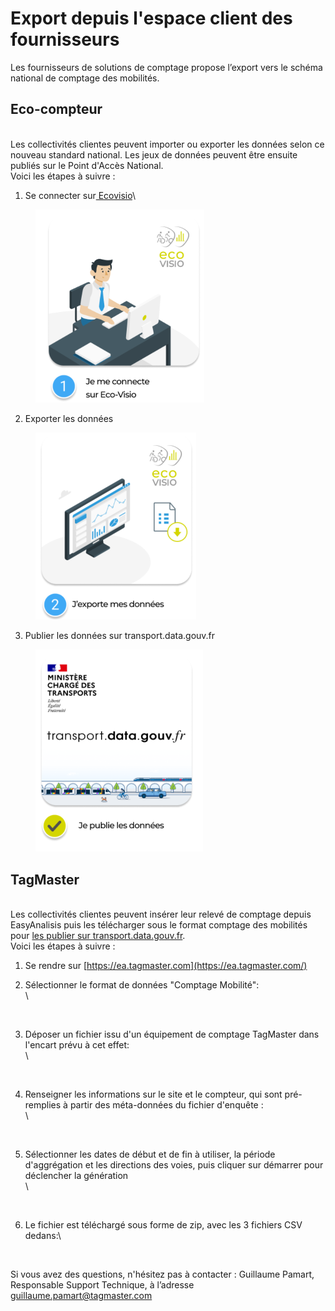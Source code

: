 # Export depuis l'espace client des fournisseurs

Les fournisseurs de solutions de comptage propose l’export vers le schéma national de comptage des mobilités.&#x20;



## Eco-compteur&#x20;

\
Les collectivités clientes peuvent importer ou exporter les données selon ce nouveau standard national. Les jeux de données peuvent être ensuite publiés sur le Point d'Accès National.\
Voici les étapes à suivre : &#x20;

1. Se connecter sur[ Ecovisio](https://www.eco-visio.net/v5/login/?callback=%2Fv5%2F#::)\


<figure><img src="../../.gitbook/assets/ecovisio.PNG" alt="" width="270"><figcaption></figcaption></figure>

2. Exporter les données

<figure><img src="../../.gitbook/assets/ecovisio1.PNG" alt="" width="257"><figcaption></figcaption></figure>

3. Publier les données sur transport.data.gouv.fr

<figure><img src="../../.gitbook/assets/ecovisio2.PNG" alt="" width="268"><figcaption></figcaption></figure>

## TagMaster

\
Les collectivités clientes peuvent insérer leur relevé de comptage depuis EasyAnalisis puis les télécharger sous le format comptage des mobilités pour [les publier sur transport.data.gouv.fr](https://doc.transport.data.gouv.fr/producteurs/comment-et-pourquoi-les-producteurs-de-donnees-utilisent-ils-le-pan/publier-un-jeu-de-donnees/1.-methode-transport.data.gouv.fr).\
Voici les étapes à suivre :

1. Se rendre sur [https://ea.tagmaster.com](https://ea.tagmaster.com/)
2.  Sélectionner le format de données "Comptage Mobilité":\
    \


    <figure><img src="https://mail.google.com/mail/u/0?ui=2&#x26;ik=7011240d28&#x26;attid=0.6&#x26;permmsgid=msg-f:1766130663003621111&#x26;th=18828e7b0b4186f7&#x26;view=fimg&#x26;fur=ip&#x26;sz=s0-l75-ft&#x26;attbid=ANGjdJ_TVyC6rbp8SqGJRP-pBUF7e8SoHn26Q-kUjsm-JDQgYAcrw42yJutw1wZeY0r0Q_ryE_dPNFfTrUvaYDnkTwFvG8Jgvabepax1HmX_kg_HlSrYkwSXLYMO5QA&#x26;disp=emb" alt="" width="375"><figcaption></figcaption></figure>
3.  Déposer un fichier issu d'un équipement de comptage TagMaster dans l'encart prévu à cet effet:\
    \


    <figure><img src="https://mail.google.com/mail/u/0?ui=2&#x26;ik=7011240d28&#x26;attid=0.7&#x26;permmsgid=msg-f:1766130663003621111&#x26;th=18828e7b0b4186f7&#x26;view=fimg&#x26;fur=ip&#x26;sz=s0-l75-ft&#x26;attbid=ANGjdJ9Mo2TAZPa4YSHKSEgai-QL0Bi84ydbqKRy1X44DunfMM6ikY3fgjqKBiy_20GCVf13OMM-xf3exsBNX6x_selP90zFhJCwyWjVzr8DmJW-1BXLljkC7ZE_-eQ&#x26;disp=emb" alt="" width="375"><figcaption></figcaption></figure>
4.  Renseigner les informations sur le site et le compteur, qui sont pré-remplies à partir des méta-données du fichier d'enquête :\
    \


    <figure><img src="https://mail.google.com/mail/u/0?ui=2&#x26;ik=7011240d28&#x26;attid=0.8&#x26;permmsgid=msg-f:1766130663003621111&#x26;th=18828e7b0b4186f7&#x26;view=fimg&#x26;fur=ip&#x26;sz=s0-l75-ft&#x26;attbid=ANGjdJ_y4vxZ3Bz6LUKPA3cmm_hVcDlII7_o1wvDTe87ugDt53Y06nW7v7dIb_fr9zp3CZjsbcvnb5sVEUaC9HF7hPsg4-Cv8UoTsEH42eLdm4NwILITgk2_obob02o&#x26;disp=emb" alt="" width="375"><figcaption></figcaption></figure>
5.  Sélectionner les dates de début et de fin à utiliser, la période d'aggrégation et les directions des voies, puis cliquer sur démarrer pour déclencher la génération\
    \


    <figure><img src="https://mail.google.com/mail/u/0?ui=2&#x26;ik=7011240d28&#x26;attid=0.9&#x26;permmsgid=msg-f:1766130663003621111&#x26;th=18828e7b0b4186f7&#x26;view=fimg&#x26;fur=ip&#x26;sz=s0-l75-ft&#x26;attbid=ANGjdJ-xf15zlcA3bP3hAIk9yrgnEWhYy-gYKeN_AnhWatbf4oxwjP8nlL_L-d4c6n36sGJqF6Ux9kY1Dpfr41GXy2ua-XLtpB_PP-pida2d4T8gQohe4JDZlmYA0p4&#x26;disp=emb" alt="" width="375"><figcaption></figcaption></figure>
6.  Le fichier est téléchargé sous forme de zip, avec les 3 fichiers CSV dedans:\


    <figure><img src="https://mail.google.com/mail/u/0?ui=2&#x26;ik=7011240d28&#x26;attid=0.10&#x26;permmsgid=msg-f:1766130663003621111&#x26;th=18828e7b0b4186f7&#x26;view=fimg&#x26;fur=ip&#x26;sz=s0-l75-ft&#x26;attbid=ANGjdJ86IVVQeKqSu5pgfTIdx3SV6PYdMDFRBaHASWiK08SyUY5ybk1vTtNXNR2Sryi96qNjr75irbkc0RmnvyYt2eXtlDfllwc27yI0cK0YmHglmLM8SvVj6ReAL7w&#x26;disp=emb" alt="" width="375"><figcaption></figcaption></figure>



Si vous avez des questions, n'hésitez pas à contacter : Guillaume Pamart, Responsable Support Technique, à l’adresse guillaume.pamart@tagmaster.com
